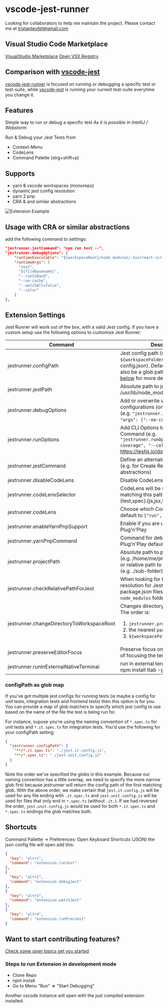 # vscode-jest-runner

Looking for collaborators to help me maintain the project. Please contact me at tristanteufel@gmail.com

## Visual Studio Code Marketplace

[VisualStudio Marketplace](https://marketplace.visualstudio.com/items?itemName=firsttris.vscode-jest-runner)
[Open VSX Registry](https://open-vsx.org/extension/firsttris/vscode-jest-runner)

## Comparison with [vscode-jest](https://github.com/jest-community/vscode-jest)

[vscode-jest-runner](https://github.com/firsttris/vscode-jest-runner) is focused on running or debugging a specific test or test-suite, while [vscode-jest](https://github.com/jest-community/vscode-jest) is running your current test-suite everytime you change it.

## Features

Simple way to run or debug a specific test
*As it is possible in IntelliJ / Webstorm*

Run & Debug your Jest Tests from
- Context-Menu
- CodeLens
- Command Palette (strg+shift+p)

## Supports
- yarn & vscode workspaces (monorepo)
- dynamic jest config resolution
- yarn 2 pnp
- CRA & and similar abstractions

![Extension Example](https://github.com/firsttris/vscode-jest/raw/master/public/vscode-jest.gif)

## Usage with CRA or similar abstractions

add the following command to settings:
```json
"jestrunner.jestCommand": "npm run test --",
"jestrunner.debugOptions": {
    "runtimeExecutable": "${workspaceRoot}/node_modules/.bin/react-scripts",
    "runtimeArgs": [
      "test",
      "${fileBasename}",
      "--runInBand",
      "--no-cache",
      "--watchAll=false",
      "--color"
    ]
},
```

## Extension Settings

Jest Runner will work out of the box, with a valid Jest config.
If you have a custom setup use the following options to customize Jest Runner:

| Command                                   | Description                                                                                                                                                 |
| ----------------------------------------- | ----------------------------------------------------------------------------------------------------------------------------------------------------------- |
| jestrunner.configPath                     | Jest config path (string) (relative to `${workspaceFolder}` e.g. jest-config.json). Defaults to blank. Can also be a glob path mapping. See [below](#configpath-as-glob-map) for more details         |
| jestrunner.jestPath                       | Absolute path to jest bin file (e.g. /usr/lib/node_modules/jest/bin/jest.js)                                                                                |
| jestrunner.debugOptions                   | Add or overwrite vscode debug configurations (only in debug mode) (e.g. `"jestrunner.debugOptions": { "args": ["--no-cache"] }`)                            |
| jestrunner.runOptions                     | Add CLI Options to the Jest Command (e.g. `"jestrunner.runOptions": ["--coverage", "--colors"]`) https://jestjs.io/docs/en/cli                              |
| jestrunner.jestCommand                    | Define an alternative Jest command (e.g. for Create React App and similar abstractions)                                                                     |
| jestrunner.disableCodeLens                | Disable CodeLens feature                                                                                                                                    |
| jestrunner.codeLensSelector               | CodeLens will be shown on files matching this pattern (default **/*.{test,spec}.{js,jsx,ts,tsx})                                                            |
| jestrunner.codeLens                       | Choose which CodeLens to enable, default to `["run", "debug"]`                                                                                              |
| jestrunner.enableYarnPnpSupport           | Enable if you are using Yarn 2 with Plug'n'Play                                                                                                             |
| jestrunner.yarnPnpCommand                 | Command for debugging with Plug'n'Play defaults to yarn-*.*js                                                                                               |
| jestrunner.projectPath                    | Absolute path to project directory (e.g. /home/me/project/sub-folder), or relative path to workspace root (e.g. ./sub-folder)                               |
| jestrunner.checkRelativePathForJest       | When looking for the nearest resolution for Jest, only check for package.json files, rather than the `node_modules` folder.                                 |
| jestrunner.changeDirectoryToWorkspaceRoot | Changes directory before execution. The order is:<ol><li>`jestrunner.projectPath`</li><li>the nearest `package.json`</li><li>`${workspaceFolder}`</li></ol> |
| jestrunner.preserveEditorFocus            | Preserve focus on your editor instead of focusing the terminal on test run                                                                                  |
| jestrunner.runInExternalNativeTerminal    | run in external terminal (requires: npm install ttab -g)                                                                                                    |

### configPath as glob map
If you've got multiple jest configs for running tests (ie maybe a config for unit tests, integration tests and frontend tests) then this option is for you. You can provide a map of glob matchers to specify which jest config to use based on the name of the file the test is being run for. 

For instance, supose you're using the naming convention of `*.spec.ts` for unit tests and `*.it.spec.ts` for integration tests. You'd use the following for your configPath setting:
```json
{
  "jestrunner.configPath": {
    "**/*.it.spec.ts": "./jest.it.config.js",
    "**/*.spec.ts": "./jest.unit.config.js"
  }
}
```
Note the order we've specified the globs in this example. Because our naming convention has a little overlap, we need to specify the more narrow glob first because jestrunner will return the config path of the first matching glob. With the above order, we make certain that `jest.it.config.js` will be used for any file ending with `.it.spec.ts` and `jest.unit.config.js` will be used for files that only end in `*.spec.ts` (without `.it.`).  If we had reversed the order, `jest.unit.config.js` would be used for both `*.it.spec.ts` and `*.spec.ts` endings the glob matches both. 

## Shortcuts

Command Pallette -> Preferences: Open Keyboard Shortcuts (JSON)
the json config file will open
add this:

```json
{
  "key": "alt+1",
  "command": "extension.runJest"
},
{
  "key": "alt+2",
  "command": "extension.debugJest"
},
{
  "key": "alt+3",
  "command": "extension.watchJest"
},
{
  "key": "alt+4",
  "command": "extension.runPrevJest"
}
```

## Want to start contributing features?

[Check some open topics get you started](https://github.com/firsttris/vscode-jest-runner/issues)

### Steps to run Extension in development mode

- Clone Repo
- npm install
- Go to Menu "Run" => "Start Debugging"

Another vscode instance will open with the just compiled extension installed.
